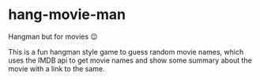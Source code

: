 # hang-movie-man

Hangman but for movies 😉

This is a fun hangman style game to guess random movie names, which uses the IMDB api to get movie names and show some summary about the movie with a link to the same.

